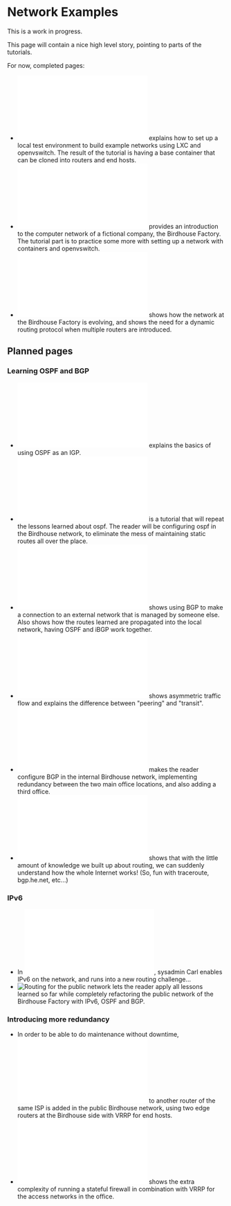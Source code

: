 Network Examples
================

This is a work in progress.

This page will contain a nice high level story, pointing to parts of the tutorials.

For now, completed pages:

 * ![Setting up a lab environment](/lxcbird/README.md) explains how to set up a local test environment to build example networks using LXC and openvswitch. The result of the tutorial is having a base container that can be cloned into routers and end hosts.
 * ![A basic network example](/birdhouse-intro/README.md) provides an introduction to the computer network of a fictional company, the Birdhouse Factory. The tutorial part is to practice some more with setting up a network with containers and openvswitch.
 * ![The Birdhouse Factory continued](/birdhouse-vlans-vpn/README.md) shows how the network at the Birdhouse Factory is evolving, and shows the need for a dynamic routing protocol when multiple routers are introduced.

## Planned pages

### Learning OSPF and BGP

 * ![An introduction to OSPF](/ospf-intro/README.md) explains the basics of using OSPF as an IGP.
 * ![Enabling OSPF in the Birdhouse internal network](/birdhouse-ospf/README.md) is a tutorial that will repeat the lessons learned about ospf. The reader will be configuring ospf in the Birdhouse network, to eliminate the mess of maintaining static routes all over the place.
 * ![An introduction to BGP](/bgp-intro/README.md) shows using BGP to make a connection to an external network that is managed by someone else. Also shows how the routes learned are propagated into the local network, having OSPF and iBGP work together.
 * ![A bigger BGP network](/bgp-contd/README.md) shows asymmetric traffic flow and explains the difference between "peering" and "transit".
 * ![Enabling BGP between Birdhouse locations](/birdhouse-bgp/README.md) makes the reader configure BGP in the internal Birdhouse network, implementing redundancy between the two main office locations, and also adding a third office.
 * ![Wait what... The Internet](/routing-on-the-internet/README.md) shows that with the little amount of knowledge we built up about routing, we can suddenly understand how the whole Internet works! (So, fun with traceroute, bgp.he.net, etc...)

### IPv6

 * In ![Adding IPv6 to the Birdhouse network](/birdhouse-ipv6/README.md), sysadmin Carl enables IPv6 on the network, and runs into a new routing challenge...
 * ![Routing for the public network](/birdhouse-public-routing-vlan) lets the reader apply all lessons learned so far while completely refactoring the public network of the Birdhouse Factory with IPv6, OSPF and BGP.

### Introducing more redundancy

 * In order to be able to do maintenance without downtime, ![A second uplink](/birdhouse-second-uplink/README.md) to another router of the same ISP is added in the public Birdhouse network, using two edge routers at the Birdhouse side with VRRP for end hosts.
 * ![A redundant default gateway for the office](/birdhouse-vrrp-nat/README.md) shows the extra complexity of running a stateful firewall in combination with VRRP for the access networks in the office.
